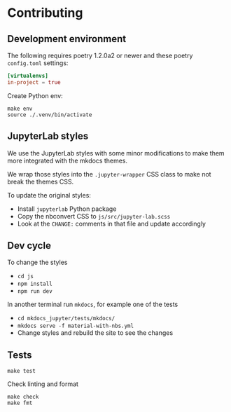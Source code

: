 # Contributing

## Development environment

The following requires poetry 1.2.0a2 or newer and these poetry `config.toml`
settings:

```toml
[virtualenvs]
in-project = true
```

Create Python env:

```shell
make env
source ./.venv/bin/activate
```

## JupyterLab styles

We use the JupyterLab styles with some minor modifications
to make them more integrated with the mkdocs themes.

We wrap those styles into the `.jupyter-wrapper` CSS class
to make not break the themes CSS.

To update the original styles:

- Install `jupyterlab` Python package
- Copy the nbconvert CSS to `js/src/jupyter-lab.scss`
- Look at the `CHANGE:` comments in that file and update accordingly

## Dev cycle

To change the styles

- `cd js`
- `npm install`
- `npm run dev`

In another terminal run `mkdocs`, for example one of the tests

- `cd mkdocs_jupyter/tests/mkdocs/`
- `mkdocs serve -f material-with-nbs.yml`
- Change styles and rebuild the site to see the changes

## Tests

```shell
make test
```

Check linting and format

```shell
make check
make fmt
```
